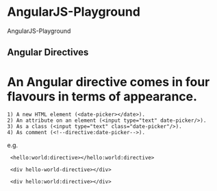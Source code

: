 # AngularJS-Playground
AngularJS-Playground

## Angular Directives 

# An Angular directive comes in four flavours in terms of appearance.

	1) A new HTML element (<date-picker></date>).
	2) An attribute on an element (<input type="text" date-picker/>).
	3) As a class (<input type="text" class="date-picker"/>).
	4) As comment (<!--directive:date-picker-->).
	
e.g.
	 <hello-world-directive></hello-world-directive>

     <hello:world:directive></hello:world:directive>

     <div hello-world-directive></div>

     <div hello:world:directive></div>
